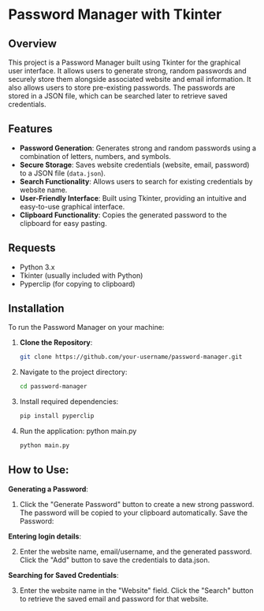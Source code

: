 # Password Manager with Tkinter

## Overview

This project is a Password Manager built using Tkinter for the graphical user interface. It allows users to generate strong, random passwords and securely store them alongside associated website and email information. It also allows users to store pre-existing passwords. The passwords are stored in a JSON file, which can be searched later to retrieve saved credentials.

## Features

- **Password Generation**: Generates strong and random passwords using a combination of letters, numbers, and symbols.
- **Secure Storage**: Saves website credentials (website, email, password) to a JSON file (`data.json`).
- **Search Functionality**: Allows users to search for existing credentials by website name.
- **User-Friendly Interface**: Built using Tkinter, providing an intuitive and easy-to-use graphical interface.
- **Clipboard Functionality**: Copies the generated password to the clipboard for easy pasting.

## Requests

- Python 3.x
- Tkinter (usually included with Python)
- Pyperclip (for copying to clipboard)

## Installation

To run the Password Manager on your machine:

1. **Clone the Repository**:

   ```bash
   git clone https://github.com/your-username/password-manager.git

2. Navigate to the project directory: 
   ```bash
   cd password-manager

3. Install required dependencies:
   ```bash
   pip install pyperclip
   
4. Run the application: python main.py
   ```bash
   python main.py

## How to Use:

**Generating a Password**:

1. Click the "Generate Password" button to create a new strong password.
The password will be copied to your clipboard automatically.
Save the Password:

**Entering login details**:

2. Enter the website name, email/username, and the generated password.
Click the "Add" button to save the credentials to data.json.

**Searching for Saved Credentials**:

3. Enter the website name in the "Website" field. Click the "Search" button to retrieve the saved email and password for that website.


